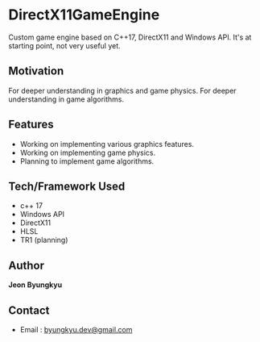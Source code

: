 # DirectX11GameEngine

Custom game engine based on C++17, DirectX11 and Windows API.
It's at starting point, not very useful yet.

## Motivation

For deeper understanding in graphics and game physics.
For deeper understanding in game algorithms.

## Features

* Working on implementing various graphics features.
* Working on implementing game physics.
* Planning to implement game algorithms.

## Tech/Framework Used

* c++ 17
* Windows API
* DirectX11
* HLSL
* TR1 (planning)

## Author

**Jeon Byungkyu**

## Contact

* Email : byungkyu.dev@gmail.com
